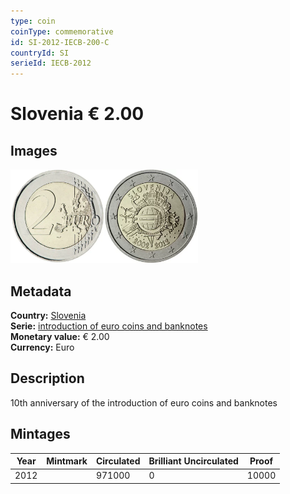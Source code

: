 ```yaml
---
type: coin
coinType: commemorative
id: SI-2012-IECB-200-C
countryId: SI
serieId: IECB-2012
---
```


# Slovenia € 2.00

## Images

<img src="../../Images/common-2007-200.webp" height="150" alt="Front image"><img src="Images/SI-2012-200.webp" height="150" alt="Back image">

## Metadata

**Country:** [Slovenia](../../Countries/Slovenia/index.md)\
**Serie:** [introduction of euro coins and banknotes](index.md)\
**Monetary value:** € 2.00\
**Currency:** Euro

## Description

10th anniversary of the introduction of euro coins and banknotes

## Mintages

| Year | Mintmark | Circulated | Brilliant Uncirculated | Proof |
| ---- | -------- | ---------- | ---------------------- | ----- |
| 2012 |          | 971000     | 0                      | 10000 |
